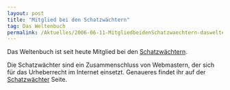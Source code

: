 ```yaml
---
layout: post
title: "Mitglied bei den Schatzwächtern"
tag: Das Weltenbuch
permalink: /Aktuelles/2006-06-11-MitgliedbeidenSchatzwaechtern-dasweltenbuch
---
```


Das Weltenbuch ist seit heute Mitglied bei den [Schatzwächtern](http://www.schatzwaechter.de).

Die Schatzwächter sind ein Zusammenschluss von Webmastern, der sich für das Urheberrecht im Internet einsetzt. Genaueres findet ihr auf der [Schatzwächter](http://www.schatzwaechter.de) Seite.


